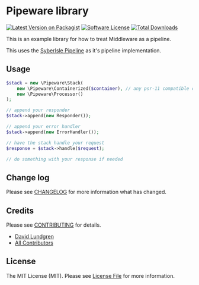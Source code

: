 # Pipeware library

[![Latest Version on Packagist][ico-version]][link-packagist]
[![Software License][ico-license]](LICENSE.md)
[![Total Downloads][ico-downloads]][link-downloads]

This is an example library for how to treat Middleware as a pipeline.

This uses the [SyberIsle Pipeline](https://packagist.org/packages/syberisle/pipeline) as it's pipeline implementation.

## Usage

```php
$stack = new \Pipeware\Stack(
	new \Pipeware\Containerized($container), // any psr-11 compatible container
	new \Pipeware\Processor()
);

// append your responder
$stack->append(new Responder());

// append your error handler
$stack->append(new ErrorHandler());

// have the stack handle your request
$response = $stack->handle($request);

// do something with your response if needed

```

## Change log

Please see [CHANGELOG](CHANGELOG.md) for more information what has changed.

## Credits

Please see [CONTRIBUTING](CONTRIBUTING.md) for details.

- [David Lundgren](https://github.com/dlundgren)
- [All Contributors](https://github.com/dlundgren/pipeware/contributors)

## License

The MIT License (MIT). Please see [License File](LICENSE.md) for more information.

[ico-version]: https://img.shields.io/packagist/v/dlundgren/pipeware.svg?style=flat-square
[ico-license]: https://img.shields.io/badge/license-MIT-brightgreen.svg?style=flat-square
[ico-downloads]: https://img.shields.io/packagist/dt/dlundgren/pipeware.svg?style=flat-square

[link-packagist]: https://packagist.org/packages/dlundgren/pipeware
[link-downloads]: https://packagist.org/packages/dlundgren/pipeware
[link-author]: https://github.com/:author_username
[link-contributors]: ../../contributors